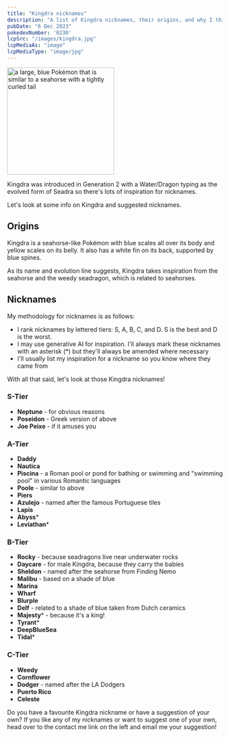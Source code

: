 ```yaml
---
title: "Kingdra nicknames"
description: "A list of Kingdra nicknames, their origins, and why I think they're cool."
pubDate: "6 Dec 2023"
pokedexNumber: '0230'
lcpSrc: "/images/kingdra.jpg"
lcpMediaAs: "image"
lcpMediaType: "image/jpg"
---
```


<div class="img-center"><img src="/images/kingdra.jpg" width="250px" height="250px" alt="a large, blue Pokémon that is similar to a seahorse with a tightly curled tail"></div>

Kingdra was introduced in Generation 2 with a Water/Dragon typing as the evolved form of Seadra so there's lots of inspiration for nicknames.

Let's look at some info on Kingdra and suggested nicknames.

## Origins

Kingdra is a seahorse-like Pokémon with blue scales all over its body and yellow scales on its belly. It also has a white fin on its back, supported by blue spines.

As its name and evolution line suggests, Kingdra takes inspiration from the seahorse and the weedy seadragon, which is related to seahorses.

## Nicknames

My methodology for nicknames is as follows:

* I rank nicknames by lettered tiers: S, A, B, C, and D. S is the best and D is the worst.
* I may use generative AI for inspiration. I'll always mark these nicknames with an asterisk (\*) but they'll always be amended where necessary
* I'll usually list my inspiration for a nickname so you know where they came from

With all that said, let's look at those Kingdra nicknames!

### S-Tier

* **Neptune** - for obvious reasons
* **Poseidon** - Greek version of above
* **Joe Peixe** - if it amuses you

### A-Tier

* **Daddy**
* **Nautica**
* **Piscina** - a Roman pool or pond for bathing or swimming and "swimming pool" in various Romantic languages
* **Poole** - similar to above
* **Piers**
* **Azulejo** - named after the famous Portuguese tiles
* **Lapis**
* **Abyss***
* **Leviathan***

### B-Tier

* **Rocky** - because seadragons live near underwater rocks
* **Daycare** - for male Kingdra, because they carry the babies
* **Sheldon** - named after the seahorse from Finding Nemo
* **Malibu** - based on a shade of blue
* **Marina**
* **Wharf**
* **Blurple**
* **Delf** - related to a shade of blue taken from Dutch ceramics
* **Majesty*** - because it's a king!
* **Tyrant***
* **DeepBlueSea**
* **Tidal***

### C-Tier

* **Weedy**
* **Cornflower**
* **Dodger** - named after the LA Dodgers
* **Puerto Rico**
* **Celeste**

Do you have a favourite Kingdra nickname or have a suggestion of your own? If you like any of my nicknames or want to suggest one of your own, head over to the contact me link on the left and email me your suggestion!